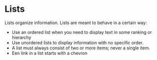 # Lists

Lists organize information. Lists are meant to behave in a certain way:
* Use an ordered list when you need to display text in some ranking or hierarchy
* Use unordered lists to display information with no specific order.
* A list must always consist of two or more items; never a single item.
* Een link in a list starts with a chevron
